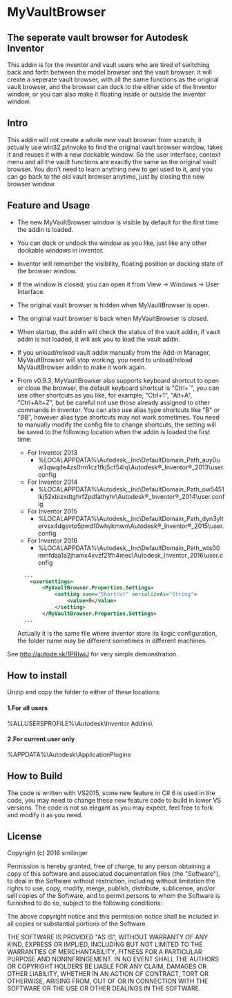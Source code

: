 # MyVaultBrowser

## The seperate vault browser for Autodesk Inventor
This addin is for the inventor and vault users who are tired of switching back and forth between the model browser and the vault browser. It will create a seperate vault browser, with all the same functions as the original vault browser, and the browser can dock to the either side of the Inventor window, or you can also make it floating inside or outside the inventor window.

## Intro
This addin will not create a whole new vault browser from scratch, it actually use win32 p/invoke to find the original vault browser window, takes it and reuses it with a new dockable window. So the user interface, context menu and all the vault functions are exactly the same as the original vault browser. You don't need to learn anything new to get used to it, and you can go back to the old vault browser anytime, just by closing the new browser window.

## Feature and Usage
* The new MyVaultBrowser window is visible by default for the first time the addin is loaded.
* You can dock or undock the window as you like, just like any other dockable windows in inventor.
* Inventor will remember the visibility, floating position or docking state of the browser window.
* If the window is closed, you can open it from View -> Windows -> User Interface.
* The original vault browser is hidden when MyVaultBrowser is open.
* The original vault browser is back when MyVaultBrowser is closed.
* When startup, the addin will check the status of the vault addin, if vault addin is not loaded, it will ask you to load the vault addin.
* If you unload/reload vault addin manually from the Add-in Manager, MyVaultBrowser will stop working, you need to unload/reload MyVaultBrowser addin to make it work again.
* From v0.9.3, MyVaultBrowser also supports keyboard shortcut to open or close the browser, the default keyboard shortcut is "Ctrl+`", you can use other shortcuts as you like, for example, "Ctrl+1", "Alt+A", "Ctrl+Alt+Z", but be careful not use those already assigned to other commands in inventor. You can also use alias type shortcuts like "B" or "BB", however alias type shortcuts may not work sometimes. You need to manually modify the config file to change shortcuts, the setting will be saved to the following location when the addin is loaded the first time:
  * For Inventor 2013
    * %LOCALAPPDATA%\Autodesk,_Inc\DefaultDomain_Path_auy0uw3qwqde4zs0rm1cz1fkj5cf54lq\Autodesk®_Inventor®_2013\user.config
  * For Inventor 2014
    * %LOCALAPPDATA%\Autodesk,_Inc\DefaultDomain_Path_ow5451lkj52xbizxdtghrf2pdfathyhr\Autodesk®_Inventor®_2014\user.config
  * For Inventor 2015
    * %LOCALAPPDATA%\Autodesk,_Inc\DefaultDomain_Path_dyn3yltervsx4dgsvto5pwd10whykmwn\Autodesk®_Inventor®_2015\user.config
  * For Inventor 2016
    * %LOCALAPPDATA%\Autodesk,_Inc\DefaultDomain_Path_wts00mmfdaa1a2jhamx4xvzf21fh4mec\Autodesk_Inventor_2016\user.config

  ```xml
    ...
      <userSettings>
          <MyVaultBrowser.Properties.Settings>
              <setting name="ShortCut" serializeAs="String">
                  <value>B</value>
              </setting>
          </MyVaultBrowser.Properties.Settings>
    ...
  ```
  Actually it is the same file where inventor store its ilogic configuration, the folder name may be different sometimes in different machines.

See http://autode.sk/1PRIwiJ for very simple demonstration.

## How to install
Unzip and copy the folder to either of these locations:
#### 1.For all users
%ALLUSERSPROFILE%\Autodesk\Inventor Addins\
#### 2.For current user only
%APPDATA%\Autodesk\ApplicationPlugins

## How to Build
The code is written with VS2015, some new feature in C# 6 is used in the code, you may need to change these new feature code to build in lower VS versions.
The code is not so elegant as you may expect, feel free to fork and modify it as you need.

## License
Copyright (c) 2016 smilinger

Permission is hereby granted, free of charge, to any person obtaining a copy of this software and associated documentation files (the "Software"), to deal in the Software without restriction, including without limitation the rights to use, copy, modify, merge, publish, distribute, sublicense, and/or sell copies of the Software, and to permit persons to whom the Software is furnished to do so, subject to the following conditions:

The above copyright notice and this permission notice shall be included in all copies or substantial portions of the Software.

THE SOFTWARE IS PROVIDED "AS IS", WITHOUT WARRANTY OF ANY KIND, EXPRESS OR IMPLIED, INCLUDING BUT NOT LIMITED TO THE WARRANTIES OF MERCHANTABILITY, FITNESS FOR A PARTICULAR PURPOSE AND NONINFRINGEMENT. IN NO EVENT SHALL THE AUTHORS OR COPYRIGHT HOLDERS BE LIABLE FOR ANY CLAIM, DAMAGES OR OTHER LIABILITY, WHETHER IN AN ACTION OF CONTRACT, TORT OR OTHERWISE, ARISING FROM, OUT OF OR IN CONNECTION WITH THE SOFTWARE OR THE USE OR OTHER DEALINGS IN THE SOFTWARE.
